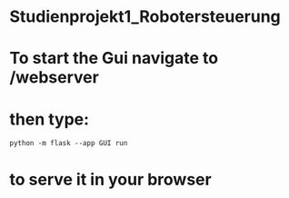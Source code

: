 # Studienprojekt1_Robotersteuerung

# To start the Gui navigate to /webserver
# then type:

    python -m flask --app GUI run

# to serve it in your browser